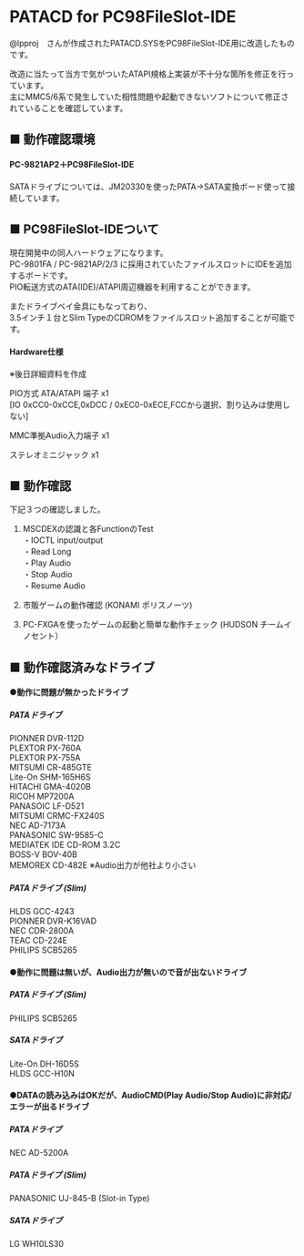 # PATACD for PC98FileSlot-IDE
@lpproj　さんが作成されたPATACD.SYSをPC98FileSlot-IDE用に改造したものです。


改造に当たって当方で気がついたATAPI規格上実装が不十分な箇所を修正を行っています。  
主にMMC5/6系で発生していた相性問題や起動できないソフトについて修正されていることを確認しています。  

## ■ 動作確認環境
#### PC-9821AP2＋PC98FileSlot-IDE 
SATAドライブについては、JM20330を使ったPATA->SATA変換ボード使って接続しています。  

## ■ PC98FileSlot-IDEついて
現在開発中の同人ハードウェアになります。  
PC-9801FA / PC-9821AP/2/3 に採用されていたファイルスロットにIDEを追加するボードです。  
PIO転送方式のATA(IDE)/ATAPI周辺機器を利用することができます。  
  
またドライブベイ金具にもなっており、  
3.5インチ１台とSlim TypeのCDROMをファイルスロット追加することが可能です。  

#### Hardware仕様
※後日詳細資料を作成

PIO方式 ATA/ATAPI 端子 x1  
[IO 0xCC0-0xCCE,0xDCC / 0xEC0-0xECE,FCCから選択、割り込みは使用しない]  
  
MMC準拠Audio入力端子  x1  
  
ステレオミニジャック  x1    

## ■ 動作確認
下記３つの確認しました。
1. MSCDEXの認識と各FunctionのTest  
   ・IOCTL input/output  
   ・Read Long  
   ・Play Audio  
   ・Stop Audio  
   ・Resume Audio  
   
2. 市販ゲームの動作確認   (KONAMI ポリスノーツ)
3. PC-FXGAを使ったゲームの起動と簡単な動作チェック   (HUDSON チームイノセント）

## ■ 動作確認済みなドライブ

#### ●動作に問題が無かったドライブ
##### PATAドライブ
PIONNER    DVR-112D  
PLEXTOR    PX-760A  
PLEXTOR    PX-755A  
MITSUMI    CR-485GTE  
Lite-On    SHM-165H6S  
HITACHI    GMA-4020B  
RICOH      MP7200A  
PANASOIC   LF-D521  
MITSUMI    CRMC-FX240S  
NEC        AD-7173A  
PANASONIC  SW-9585-C  
MEDIATEK   IDE CD-ROM 3.2C  
BOSS-V     BOV-40B  
MEMOREX    CD-482E       ※Audio出力が他社より小さい  

##### PATAドライブ (Slim)
HLDS       GCC-4243  
PIONNER    DVR-K16VAD  
NEC        CDR-2800A  
TEAC       CD-224E  
PHILIPS    SCB5265

#### ●動作に問題は無いが、Audio出力が無いので音が出ないドライブ
##### PATAドライブ (Slim)
PHILIPS    SCB5265
##### SATAドライブ
Lite-On    DH-16D5S  
HLDS       GCC-H10N  
  
#### ●DATAの読み込みはOKだが、AudioCMD(Play Audio/Stop Audio)に非対応/エラーが出るドライブ
##### PATAドライブ
NEC        AD-5200A  
##### PATAドライブ (Slim)
PANASONIC  UJ-845-B  (Slot-in Type)
##### SATAドライブ
LG      WH10LS30  

